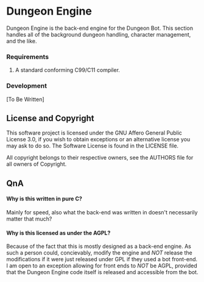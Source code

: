 Dungeon Engine
===============
   Dungeon Engine is the back-end engine for the Dungeon Bot. This section handles all of the background dungeon handling, character management, and the like.

### Requirements
1. A standard conforming C99/C11 compiler. 

### Development
[To Be Written]

## License and Copyright
This software project is licensed under the GNU Affero General Public License 3.0, if you wish to obtain exceptions or an alternative license you may ask to do so. The Software License is found in the LICENSE file.

All copyright belongs to their respective owners, see the AUTHORS file for all owners of Copyright.

## QnA  

#### Why is this written in pure C?  
   Mainly for speed, also what the back-end was written in doesn't necessarily matter that much?

#### Why is this licensed as under the AGPL?  
   Because of the fact that this is mostly designed as a back-end engine. As such a person could, concievably, modify the engine and _NOT_ release the modifications if it were just released under GPL if they used a bot front-end. I am open to an exception allowing for front ends to _NOT_ be AGPL, provided that the Dungeon Engine code itself is released and accessible from the bot.
